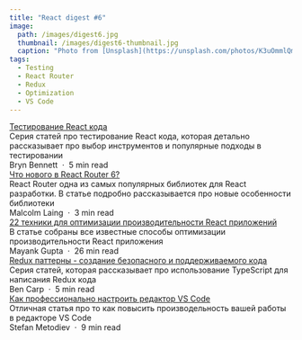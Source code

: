 ```yaml
---
title: "React digest #6"
image: 
  path: /images/digest6.jpg
  thumbnail: /images/digest6-thumbnail.jpg
  caption: "Photo from [Unsplash](https://unsplash.com/photos/K3uOmmlQmOo)"
tags:
  - Testing
  - React Router
  - Redux
  - Optimization
  - VS Code
---
```


<div class="digest">
    <a href="https://medium.com/javascript-in-plain-english/testing-in-react-part-1-types-tools-244107abf0c6">Тестирование React кода</a>
    <div class="digest-desc">Серия статей про тестирование React кода, которая детально рассказывает про выбор инструментов и популярные подходы в тестировании</div> 
    <div class="digest-time">Bryn Bennett &nbsp;&middot;&nbsp; 5 min read</div>
</div>

<div class="digest">
    <a href="https://medium.com/frontend-digest/whats-new-in-react-router-6-732b06cc83e4">Что нового в React Router 6?</a>
    <div class="digest-desc">React Router одна из самых популярных библиотек для React разработки. В статье подробно рассказывается про новые особенности библиотеки</div> 
    <div class="digest-time">Malcolm Laing &nbsp;&middot;&nbsp; 3 min read</div>
</div>

<div class="digest">
    <a href="https://medium.com/technofunnel/https-medium-com-mayank-gupta-6-88-21-performance-optimizations-techniques-for-react-d15fa52c2349">22 техники для оптимизации производительности React приложений</a>
    <div class="digest-desc">В статье собраны все известные способы оптимизации производительности React приложения</div> 
    <div class="digest-time">Mayank Gupta &nbsp;&middot;&nbsp; 26 min read</div>
</div>

<div class="digest">
    <a href="https://medium.com/@bencarp/redux-patterns-writing-safe-maintainable-code-just-became-blazing-fast-63eb8c4fe685">Redux паттерны - создание безопасного и поддерживаемого кода</a>
    <div class="digest-desc">Серия статей, которая рассказывает про использование TypeScript для написания Redux кода</div> 
    <div class="digest-time">Ben Carp &nbsp;&middot;&nbsp; 5 min read</div>
</div>

<div class="digest">
    <a href="https://medium.com/better-programming/how-to-configure-vs-code-like-a-pro-782d2d718586">Как профессионально настроить редактор VS Code</a>
    <div class="digest-desc">Отличная статья про то как повысить производельность вашей работы в редакторе VS Code</div> 
    <div class="digest-time">Stefan Metodiev &nbsp;&middot;&nbsp; 9 min read</div>
</div>